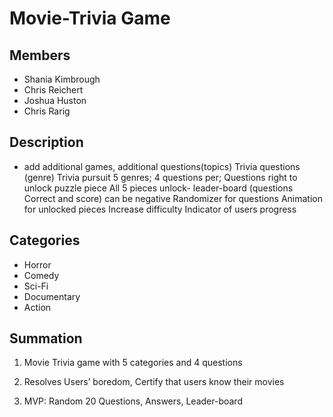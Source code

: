 # Movie-Trivia Game

## Members

- Shania Kimbrough
- Chris Reichert
- Joshua Huston
- Chris Rarig

## Description

- add additional games, additional questions(topics)
 Trivia questions (genre)
Trivia pursuit 5 genres; 4 questions per;
Questions right to unlock puzzle piece
All 5 pieces unlock- leader-board (questions Correct and score) can be negative
Randomizer for questions
Animation for unlocked pieces
Increase difficulty
Indicator of users progress

## Categories

- Horror
- Comedy
- Sci-Fi
- Documentary
- Action

## Summation

1. Movie Trivia game with 5 categories and 4 questions

2. Resolves Users’ boredom, Certify that users know their movies

3. MVP: Random 20 Questions, Answers, Leader-board
